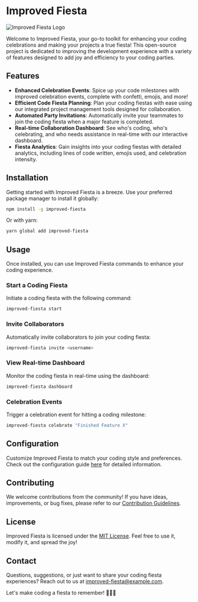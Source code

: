 # Improved Fiesta

![Improved Fiesta Logo](https://www.ubackdrop.com/cdn/shop/products/HU0790.png?v=1637205259&width=600)

Welcome to Improved Fiesta, your go-to toolkit for enhancing your coding celebrations and making your projects a true fiesta! This open-source project is dedicated to improving the development experience with a variety of features designed to add joy and efficiency to your coding parties.

## Features

- **Enhanced Celebration Events**: Spice up your code milestones with improved celebration events, complete with confetti, emojis, and more!
- **Efficient Code Fiesta Planning**: Plan your coding fiestas with ease using our integrated project management tools designed for collaboration.
- **Automated Party Invitations**: Automatically invite your teammates to join the coding fiesta when a major feature is completed.
- **Real-time Collaboration Dashboard**: See who's coding, who's celebrating, and who needs assistance in real-time with our interactive dashboard.
- **Fiesta Analytics**: Gain insights into your coding fiestas with detailed analytics, including lines of code written, emojis used, and celebration intensity.

## Installation

Getting started with Improved Fiesta is a breeze. Use your preferred package manager to install it globally:

```bash
npm install -g improved-fiesta
```

Or with yarn:

```bash
yarn global add improved-fiesta
```

## Usage

Once installed, you can use Improved Fiesta commands to enhance your coding experience.

### Start a Coding Fiesta

Initiate a coding fiesta with the following command:

```bash
improved-fiesta start
```

### Invite Collaborators

Automatically invite collaborators to join your coding fiesta:

```bash
improved-fiesta invite <username>
```

### View Real-time Dashboard

Monitor the coding fiesta in real-time using the dashboard:

```bash
improved-fiesta dashboard
```

### Celebration Events

Trigger a celebration event for hitting a coding milestone:

```bash
improved-fiesta celebrate "Finished Feature X"
```

## Configuration

Customize Improved Fiesta to match your coding style and preferences. Check out the configuration guide [here](docs/configuration.md) for detailed information.

## Contributing

We welcome contributions from the community! If you have ideas, improvements, or bug fixes, please refer to our [Contribution Guidelines](CONTRIBUTING.md).

## License

Improved Fiesta is licensed under the [MIT License](LICENSE). Feel free to use it, modify it, and spread the joy!

## Contact

Questions, suggestions, or just want to share your coding fiesta experiences? Reach out to us at improved-fiesta@example.com.

Let's make coding a fiesta to remember! 🎉🚀🌮
